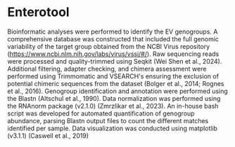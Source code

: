 # Enterotool
Bioinformatic analyses were performed to identify the EV genogroups. A comprehensive database was constructed that included the full genomic variability of the target group obtained from the NCBI Virus repository (https://www.ncbi.nlm.nih.gov/labs/virus/vssi/#/). Raw sequencing reads were processed and quality-trimmed using Seqkit (Wei Shen et al., 2024). Additional filtering, adapter checking, and chimera assessment were performed using Trimmomatic and VSEARCH's ensuring the exclusion of potential chimeric sequences from the dataset (Bolger et al., 2014; Rognes et al., 2016).  Genogroup identification and annotation were performed using the Blastn (Altschul et al., 1990). Data normalization was performed using the RNAnorm package (v2.1.0) (Zmrzlikar et al., 2023). An in-house bash script was developed for automated quantification of genogroup abundance, parsing Blastn output files to count the different matches identified per sample. Data visualization was conducted using matplotlib (v3.1.1) (Caswell et al., 2019)
